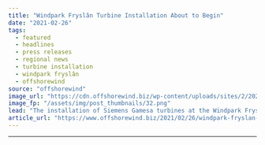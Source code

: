 ```yaml
---
title: "Windpark Fryslân Turbine Installation About to Begin"
date: "2021-02-26"
tags: 
  - featured
  - headlines
  - press releases
  - regional news
  - turbine installation
  - windpark fryslân
  - offshorewind
source: "offshorewind"
image_url: "https://cdn.offshorewind.biz/wp-content/uploads/sites/2/2021/02/26090007/Windpark-Frysl%C3%A2n-Turbine-Installation-About-to-Begin.png"
image_fp: "/assets/img/post_thumbnails/32.png"
lead: "The installation of Siemens Gamesa turbines at the Windpark Fryslân nearshore wind farm in the"
article_url: "https://www.offshorewind.biz/2021/02/26/windpark-fryslan-turbine-installation-about-to-begin/"
---
```


---
